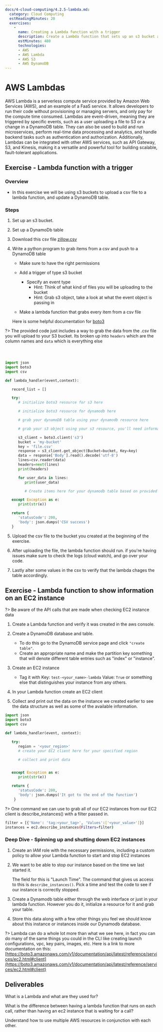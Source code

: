 ```yaml
---
docs/4-cloud-computing/4.2.5-lambda.md:
  category: Cloud Computing
  estReadingMinutes: 20
  exercises:
    -
      name: Creating a Lambda function with a trigger
      description: Create a Lambda function that sets up an s3 bucket and a DynamoDB, downloads a csv file, and then uses a python script to parse the csv and push all the data into DynamoDB.
      estMinutes: 480
      technologies:
      - AWS
      - AWS Lambda
      - AWS S3
      - AWS DynamoDB
---
```


# AWS Lambdas

AWS Lambda is a serverless compute service provided by Amazon Web Services (AWS), and an example of a FaaS service. It allows developers to run their code without provisioning or managing servers, and only pay for the compute time consumed. Lambdas are event-driven, meaning they are triggered by specific events, such as a user uploading a file to S3 or a change in a DynamoDB table. They can also be used to build and run microservices, perform real-time data processing and analytics, and handle backend tasks such as authentication and authorization. Additionally, Lambdas can be integrated with other AWS services, such as API Gateway, S3, and Kinesis, making it a versatile and powerful tool for building scalable, fault-tolerant applications.

## Exercise - Lambda function with a trigger

### Overview

- In this exercise we will be using s3 buckets to upload a csv file to a lambda function, and update a DynamoDB table.

### Steps

1. Set up an s3 bucket.
2. Set up a DynamoDb table
3. Download this csv file [zillow.csv](https://people.sc.fsu.edu/~jburkardt/data/csv/zillow.csv)
4. Write a python program to grab items from a csv and push to a DynamoDB table

   - Make sure to have the right permissions
   - Add a trigger of type s3 bucket

     - Specify an event type
       - Hint: Think of what kind of files you will be uploading to the bucket
       - Hint: Grab s3 object, take a look at what the event object is passing in
   - Make a lambda function that grabs every item from a csv file

   Here is some helpful documentation for [boto3](https://boto3.amazonaws.com/v1/documentation/api/latest/guide/dynamodb.html)

?> The provided code just includes a way to grab the data from the .csv file you will upload to your S3 bucket. Its broken up into `headers` which are the column names and `data` which is everything else

```python



import json
import boto3
import csv

def lambda_handler(event,context):

   record_list = []

   try:
      # initialize boto3 resource for s3 here

      # initialize boto3 resource for dynamodb here

      # grab your dynamoDB table using your dynamodb resource here

      # grab your s3 object using your s3 resource, you'll need information inside of the "event" object to do so

      s3_client = boto3.client('s3')
      bucket = 'my-bucket'
      key = 'file.csv'
      response = s3_client.get_object(Bucket=bucket, Key=key)
      data = response['Body'].read().decode('utf-8')
      lines=csv.reader(data)
      headers=next(lines)
      print(headers)

      for user_data in lines:
         print(user_data)

         # Create items here for your dynamodb table based on provided .csv file

   except Exception as e:
      print(str(e))

   return {
      'statusCode': 200,
      'body': json.dumps('CSV success')
   }

```

5. Upload the csv file to the bucket you created at the beginning of the exercise.

6. After uploading the file, the lambda function should run. if you're having issues make sure to check the logs (cloud watch), and go over your code.

7. Lastly alter some values in the csv to verify that the lambda chages the table accordingly.

## Exercise - Lambda function to show information on an EC2 instance

?> Be aware of the API calls that are made when checking EC2 instance data

1. Create a Lambda function and verify it was created in the aws console.

2. Create a DynamoDB database and table.
   - To do this go to the DynamoDB service page and click `"create table"`.
   - Create an appropriate name and make the partition key something that will denote different table entries such as "index" or "instance".

3. Create an EC2 instance
   - Tag it with Key: `test-<your_name>-lambda` Value: `True`  or something else that distinguishes your instance from any others.

4. In your Lambda function create an EC2 client

5. Collect and print out the data on the instance we created earlier to see the data structure as well as some of the available information.

```python
import json
import boto3
import csv

def lambda_handler(event, context):

   try:
      region = '<your_region>'
      # create your EC2 client here for your specified region

      # collect and print data


   except Exception as e:
      print(str(e))

   return {
      'statusCode': 200,
      'body': json.dumps('It got to the end of the function')
    }
```

?> One command we can use to grab all of our EC2 instances from our EC2 client is describe_instances() with a filter passed in.

```bash
filter = [{'Name': 'tag:<your_tag>', 'Values':['<your_value>']}]
instances = ec2.describe_instances(Filters=filter)
```

### Deep Dive - Spinning up and shutting down EC2 instances

1. Create an IAM role with the necessary permissions, including a custom policy to allow your Lambda function to start and stop EC2 instances

2. We want to be able to stop our instance based on the time we last started it.

   The field for this is "Launch Time".  The command that gives us access to this is `describe_instances()`. Pick a time and test the code to see if our instance is correctly stopped.

3. Create a Dynamodb table either through the web interface or just in your lambda function.  However you do it, initialize a resource for it and grab your table.

4. Store this data along with a few other things you feel we should know about this instance or instances inside our Dynamodb database.

?> Lambda can do a whole lot more than what we see here, in fact you can do many of the same things you could in the CLI like creating launch configurations, vpc, key pairs, images, etc.  Here is a link to more documentation on this: [https://boto3.amazonaws.com/v1/documentation/api/latest/reference/services/ec2.html#client](https://boto3.amazonaws.com/v1/documentation/api/latest/reference/services/ec2.html#client)

## Deliverables

What is a Lambda and what are they used for?

What is the difference between having a lambda function that runs on each call, rather than having an ec2 instance that is waiting for a call?

Understand how to use multiple AWS resources in conjunction with each other.

